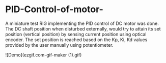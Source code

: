 # PID-Control-of-motor-
A miniature test RIG implementing the PID control of DC motor
was done. The DC shaft position when disturbed externally, would
try to attain its set position (vertical position) by sensing current
position using optical encoder. The set position is reached based
on the Kp, Ki, Kd values provided by the user manually using
potentiometer.

![Demo](ezgif.com-gif-maker (1).gif)
